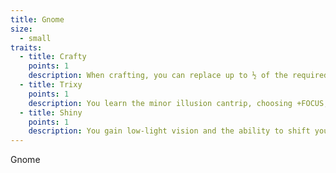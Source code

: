 ```yaml
---
title: Gnome
size:
  - small
traits:
  - title: Crafty
    points: 1
    description: When crafting, you can replace up to ½ of the required common materials junk, and you make crafting rolls with +2 ongoing. As part of your daily preparations, you can create a tiny clockwork device with 0 AC, 0 fatigue, and 1 HP, like a toy, fire starter, or music box. The trinket can perform a single task that cannot affect more than 1 cubic foot of space or last more than 1 hour, and must be harmless, such as cleaning or soiling an object, warming, chilling, or flavoring nonliving material, lighting or snuffing a fire source like a candle or torch, or displaying an illusory image.
  - title: Trixy
    points: 1
    description: You learn the minor illusion cantrip, choosing +FOCUS, +POWER, or +CUNNING to cast it with.
  - title: Shiny
    points: 1
    description: You gain low-light vision and the ability to shift your hair and skin color at will—small changes can be made by spending 1 AP, more dramatic shifts across your body take up to an hour.
---
```


Gnome
